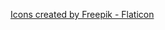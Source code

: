 <a href="https://www.flaticon.com/free-icons" title="heart icons">Icons created by Freepik - Flaticon</a>